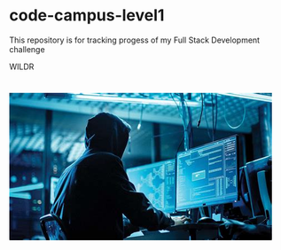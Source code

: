 # code-campus-level1
This repository is for tracking progess of my Full Stack Development challenge
<!DOCTYPE html>
<html lang="en">
<head>
    <meta charset="UTF-8">
  
</head>
<body>
   
<hi> WILDR <h1>
<img src="./a.jpeg" alt="Image Description">

</body>
</html>